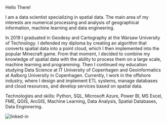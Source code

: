 Hello There!

I am a data scientist specializing in spatial data. The main area of my interests are numerical processing and analysis of geographical information, machine learning and data engineering.

In 2019 I graduated in Geodesy and Cartography at the Warsaw University of Technology. I defended my diploma by creating an algorithm that converts spatial data into a point cloud, which I then implemented into the popular Minecraft game. From that moment, I decided to combine my knowledge of spatial data with the ability to process them on a large scale, machine learning and programming. Then I continued my education studying Data Science at IT University of Copenhagen and Geoinformatics at Aalborg University in Copenhagen. Currently, I work in the offshore industry, where I design and implement ETL systems, manage databases and cloud resources, and develop services based on spatial data.

Technologies and skills: Python, SQL, Microsoft Azure, Power BI, MS Excel, FME, QGIS, ArcGIS, Machine Learning, Data Analysis, Spatial Databases, Data Enginnering.

[<img align="left" alt="linked-in" src="https://img.shields.io/badge/linkedin-%230077B5.svg?&style=for-the-badge&logo=linkedin&logoColor=white" />](https://www.linkedin.com/in/michalak-gis/) 
